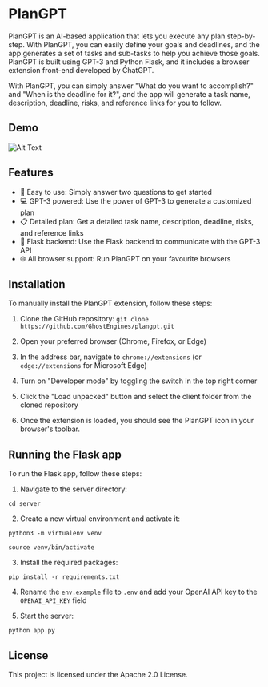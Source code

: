 # PlanGPT

PlanGPT is an AI-based application that lets you execute any plan step-by-step. With PlanGPT, you can easily define your goals and deadlines, and the app generates a set of tasks and sub-tasks to help you achieve those goals. PlanGPT is built using GPT-3 and Python Flask, and it includes a browser extension front-end developed by ChatGPT.

With PlanGPT, you can simply answer "What do you want to accomplish?" and "When is the deadline for it?", and the app will generate a task name, description, deadline, risks, and reference links for you to follow.

## Demo

![Alt Text](https://github.com/GhostEngines/plangpt/blob/main/assets/demo.gif)

## Features
- :rocket: Easy to use: Simply answer two questions to get started
- :computer: GPT-3 powered: Use the power of GPT-3 to generate a customized plan
- :clipboard: Detailed plan: Get a detailed task name, description, deadline, risks, and reference links
- :floppy_disk: Flask backend: Use the Flask backend to communicate with the GPT-3 API
- :globe_with_meridians: All browser support: Run PlanGPT on your favourite browsers

## Installation
To manually install the PlanGPT extension, follow these steps:

1. Clone the GitHub repository:
`git clone https://github.com/GhostEngines/plangpt.git`

2. Open your preferred browser (Chrome, Firefox, or Edge)

3. In the address bar, navigate to `chrome://extensions` (or `edge://extensions` for Microsoft Edge)

4. Turn on "Developer mode" by toggling the switch in the top right corner

5. Click the "Load unpacked" button and select the client folder from the cloned repository

6. Once the extension is loaded, you should see the PlanGPT icon in your browser's toolbar.

## Running the Flask app
To run the Flask app, follow these steps:

1. Navigate to the server directory:

```
cd server
```

2. Create a new virtual environment and activate it:

```
python3 -m virtualenv venv
```

```
source venv/bin/activate
```

3. Install the required packages:

```
pip install -r requirements.txt
```

4. Rename the `env.example` file to `.env` and add your OpenAI API key to the `OPENAI_API_KEY` field

5. Start the server:

```
python app.py
```

## License
This project is licensed under the Apache 2.0 License.